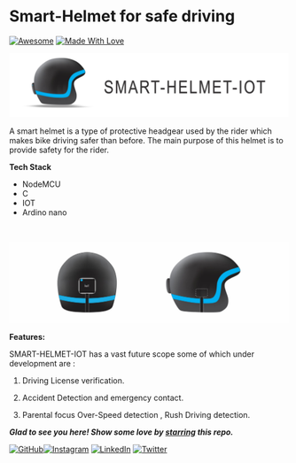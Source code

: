 # Smart-Helmet for safe driving
[![Awesome](https://cdn.rawgit.com/sindresorhus/awesome/d7305f38d29fed78fa85652e3a63e154dd8e8829/media/badge.svg)](https://github.com/rani0809) [![Made With Love](https://img.shields.io/badge/Made%20With-Love-orange.svg)](https://github.com/rani0809)


![ScreenShot](https://github.com/rani0809/smart-helmet/blob/main/git-start.jpg?raw=true)


A smart helmet is a type of protective headgear used by the rider which makes bike driving safer than before. The main purpose of this helmet is to provide safety for the rider.
 
<b>Tech Stack</b>
  - NodeMCU
  - C
  - IOT
  - Ardino nano

 <br>   


![ScreenShot](https://github.com/rani0809/smart-helmet/blob/main/git-mid.jpg?raw=true)



**Features:**

SMART-HELMET-IOT has a vast future scope some of which under development are :

1) Driving License verification.

2) Accident Detection and emergency contact.

3) Parental focus Over-Speed detection , Rush Driving detection.

***Glad to see you here! Show some love by [starring](https://github.com/rani0809/smart-helmet) this repo.***

[![GitHub](https://img.shields.io/static/v1.svg?label=follow&message=@rani0809&color=grey&logo=github&style=flat&logoColor=white&colorA=blue)](https://www.github.com/rani0809)[![Instagram](https://img.shields.io/static/v1.svg?label=follow&message=@rani0809&color=grey&logo=instagram&style=flat&logoColor=white&colorA=blue)](https://www.instagram.com/99irani_/) [![LinkedIn](https://img.shields.io/static/v1.svg?label=connect&message=@rani-dhage&color=grey&logo=linkedin&style=flat&logoColor=white&colorA=blue)](https://www.linkedin.com/in/rani-dhage/) [![Twitter](https://img.shields.io/static/v1.svg?label=connect&message=@rani0809&color=grey&logo=twitter&style=flat&logoColor=white&colorA=blue)](https://twitter.com/Rani08999)



